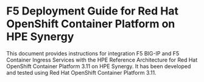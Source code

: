 # F5 Deployment Guide for Red Hat OpenShift Container Platform on HPE Synergy

This document provides instructions for integration F5 BIG-IP and F5 Container Ingress Services with the HPE Reference Architecture for Red Hat OpenShift Container Platform 3.11 on HPE Synergy. It has been developed and tested using Red Hat OpenShift Container Platform 3.11.
